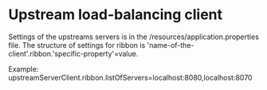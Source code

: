 # Upstream load-balancing client

Settings of the upstreams servers is in the /resources/application.properties file.
The structure of settings for ribbon is  'name-of-the-client'.ribbon.'specific-property'=value.

Example:
upstreamServerClient.ribbon.listOfServers=localhost:8080,localhost:8070